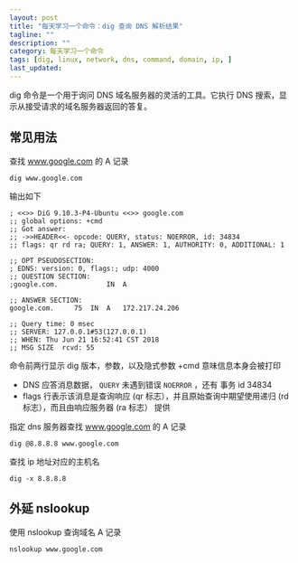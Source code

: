 ```yaml
---
layout: post
title: "每天学习一个命令：dig 查询 DNS 解析结果"
tagline: ""
description: ""
category: 每天学习一个命令
tags: [dig, linux, network, dns, command, domain, ip, ]
last_updated:
---
```


dig 命令是一个用于询问 DNS 域名服务器的灵活的工具。它执行 DNS 搜索，显示从接受请求的域名服务器返回的答复。

## 常见用法

查找 www.google.com 的 A 记录

    dig www.google.com

输出如下

    ; <<>> DiG 9.10.3-P4-Ubuntu <<>> google.com
    ;; global options: +cmd
    ;; Got answer:
    ;; ->>HEADER<<- opcode: QUERY, status: NOERROR, id: 34834
    ;; flags: qr rd ra; QUERY: 1, ANSWER: 1, AUTHORITY: 0, ADDITIONAL: 1

    ;; OPT PSEUDOSECTION:
    ; EDNS: version: 0, flags:; udp: 4000
    ;; QUESTION SECTION:
    ;google.com.			IN	A

    ;; ANSWER SECTION:
    google.com.		75	IN	A	172.217.24.206

    ;; Query time: 0 msec
    ;; SERVER: 127.0.0.1#53(127.0.0.1)
    ;; WHEN: Thu Jun 21 16:52:41 CST 2018
    ;; MSG SIZE  rcvd: 55

命令前两行显示 dig 版本，参数，以及隐式参数 +cmd 意味信息本身会被打印

- DNS 应答消息数据， `QUERY` 未遇到错误 `NOERROR` ，还有 事务 id 34834
- flags 行表示该消息是查询响应 (qr 标志），并且原始查询中期望使用递归 (rd 标志），而且由响应服务器 (ra 标志） 提供

指定 dns 服务器查找 www.google.com 的 A 记录

    dig @8.8.8.8 www.google.com

查找 ip 地址对应的主机名

    dig -x 8.8.8.8

## 外延 nslookup

使用 nslookup 查询域名 A 记录

    nslookup www.google.com
